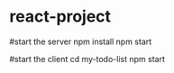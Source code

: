 # react-project


#start the server
npm install
npm start


#start the client
cd my-todo-list
npm start
